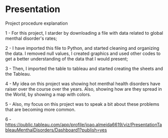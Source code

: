 # Presentation

Project procedure explanation

1 - For this project, I starder by downloading a file with data related to global menthal disorder's rates;

2 - I have imported this file to Python, and started cleaning and organizing the data. I removed null values, I created graphics and used other codes to get a better understanding of the data that I would present;

3 - Then, I imported the table to tableau and started creating the sheets and the Tableau.

4 - My idea on this project was showing hot menthal health disorders have raiser over the course over the years. Also, showing how are they spread in the World, by showing a map with colors.

5 - Also, my focus on this project was to speak a bit about these problems that are becoming more common. 

6 - https://public.tableau.com/app/profile/joao.almeida6619/viz/PresentationTableauMenthalDisorders/Dashboard1?publish=yes
